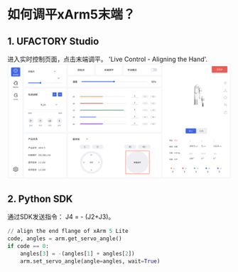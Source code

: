 # 如何调平xArm5末端？

## 1. UFACTORY Studio
进入实时控制页面，点击末端调平。
'Live Control - Aligning the Hand'.
![](assets/align_head_cn.png)

## 2. Python SDK
通过SDK发送指令： J4 = - (J2+J3)。

~~~python
// align the end flange of xArm 5 Lite
code, angles = arm.get_servo_angle()
if code == 0:
    angles[3] = -(angles[1] + angles[2])
    arm.set_servo_angle(angle=angles, wait=True)
~~~